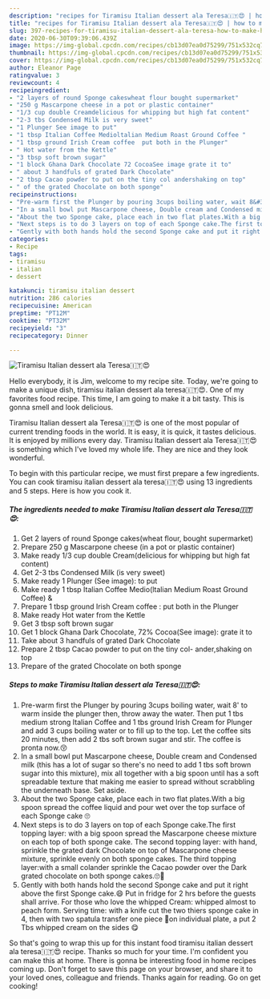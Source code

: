 ```yaml
---
description: "recipes for Tiramisu Italian dessert ala Teresa🇮🇹😍 | how to make homemade Tiramisu Italian dessert ala Teresa🇮🇹😍"
title: "recipes for Tiramisu Italian dessert ala Teresa🇮🇹😍 | how to make homemade Tiramisu Italian dessert ala Teresa🇮🇹😍"
slug: 397-recipes-for-tiramisu-italian-dessert-ala-teresa-how-to-make-homemade-tiramisu-italian-dessert-ala-teresa
date: 2020-06-30T09:39:06.439Z
image: https://img-global.cpcdn.com/recipes/cb13d07ea0d75299/751x532cq70/tiramisu-italian-dessert-ala-teresa🇮🇹😍-recipe-main-photo.jpg
thumbnail: https://img-global.cpcdn.com/recipes/cb13d07ea0d75299/751x532cq70/tiramisu-italian-dessert-ala-teresa🇮🇹😍-recipe-main-photo.jpg
cover: https://img-global.cpcdn.com/recipes/cb13d07ea0d75299/751x532cq70/tiramisu-italian-dessert-ala-teresa🇮🇹😍-recipe-main-photo.jpg
author: Eleanor Page
ratingvalue: 3
reviewcount: 4
recipeingredient:
- "2 layers of round Sponge cakeswheat flour bought supermarket"
- "250 g Mascarpone cheese in a pot or plastic container"
- "1/3 cup double Creamdelicious for whipping but high fat content"
- "2-3 tbs Condensed Milk is very sweet"
- "1 Plunger See image to put"
- "1 tbsp Italian Coffee Medioltalian Medium Roast Ground Coffee "
- "1 tbsp ground Irish Cream coffee  put both in the Plunger"
- " Hot water from the Kettle"
- "3 tbsp soft brown sugar"
- "1 block Ghana Dark Chocolate 72 CocoaSee image grate it to"
- " about 3 handfuls of grated Dark Chocolate"
- "2 tbsp Cacao powder to put on the tiny col andershaking on top"
- " of the grated Chocolate on both sponge"
recipeinstructions:
- "Pre-warm first the Plunger by pouring 3cups boiling water, wait 8&#39; to warm inside the plunger then, throw away the water. Then put 1 tbs medium strong Italian Coffee and 1 tbs ground Irish Cream for Plunger and add 3 cups boiling water or to fill up to the top. Let the coffee sits 20 minutes, then add 2 tbs soft brown sugar and stir. The coffee is pronta now.😚"
- "In a small bowl put Mascarpone cheese, Double cream and Condensed milk (this has a lot of sugar so there&#39;s no need to add 1 tbs soft brown sugar into this mixture), mix all together with a big spoon until has a soft spreadable texture that making me easier to spread without scrabbling the underneath base. Set aside."
- "About the two Sponge cake, place each in two flat plates.With a big spoon spread the coffee liquid and pour wet over the top surface of each Sponge cake 🙄"
- "Next steps is to do 3 layers on top of each Sponge cake.The first topping layer: with a big spoon spread the Mascarpone cheese mixture on each top of both sponge cake. The second topping layer: with hand, sprinkle the grated dark Chocolate on top of Mascarpone cheese mixture, sprinkle evenly on both sponge cakes. The third topping layer:with a small colander sprinkle the Cacao powder over the Dark grated chocolate on both sponge cakes.🙄🤔"
- "Gently with both hands hold the second Sponge cake and put it right above the first Sponge cake.😄 Put in fridge for 2 hrs before the guests shall arrive. For those who love the whipped Cream: whipped almost to peach form. Serving time: with a knife cut the two thiers sponge cake in 4, then with two spatula transfer one piece 🍰on individual plate, a put 2 Tbs whipped cream on the sides 😋"
categories:
- Recipe
tags:
- tiramisu
- italian
- dessert

katakunci: tiramisu italian dessert 
nutrition: 286 calories
recipecuisine: American
preptime: "PT12M"
cooktime: "PT32M"
recipeyield: "3"
recipecategory: Dinner

---
```



![Tiramisu Italian dessert ala Teresa🇮🇹😍](https://img-global.cpcdn.com/recipes/cb13d07ea0d75299/751x532cq70/tiramisu-italian-dessert-ala-teresa🇮🇹😍-recipe-main-photo.jpg)

Hello everybody, it is Jim, welcome to my recipe site. Today, we're going to make a unique dish, tiramisu italian dessert ala teresa🇮🇹😍. One of my favorites food recipe. This time, I am going to make it a bit tasty. This is gonna smell and look delicious.

Tiramisu Italian dessert ala Teresa🇮🇹😍 is one of the most popular of current trending foods in the world. It is easy, it is quick, it tastes delicious. It is enjoyed by millions every day. Tiramisu Italian dessert ala Teresa🇮🇹😍 is something which I've loved my whole life. They are nice and they look wonderful.




To begin with this particular recipe, we must first prepare a few ingredients. You can cook tiramisu italian dessert ala teresa🇮🇹😍 using 13 ingredients and 5 steps. Here is how you cook it.

<!--inarticleads1-->

##### The ingredients needed to make Tiramisu Italian dessert ala Teresa🇮🇹😍:

1. Get 2 layers of round Sponge cakes(wheat flour, bought supermarket)
1. Prepare 250 g Mascarpone cheese (in a pot or plastic container)
1. Make ready 1/3 cup double Cream(delicious for whipping but high fat content)
1. Get 2-3 tbs Condensed Milk (is very sweet)
1. Make ready 1 Plunger (See image): to put
1. Make ready 1 tbsp Italian Coffee Medio(ltalian Medium Roast Ground Coffee) &amp;
1. Prepare 1 tbsp ground Irish Cream coffee : put both in the Plunger
1. Make ready  Hot water from the Kettle
1. Get 3 tbsp soft brown sugar
1. Get 1 block Ghana Dark Chocolate, 72% Cocoa(See image): grate it to
1. Take  about 3 handfuls of grated Dark Chocolate
1. Prepare 2 tbsp Cacao powder to put on the tiny col- ander,shaking on top
1. Prepare  of the grated Chocolate on both sponge




<!--inarticleads2-->

##### Steps to make Tiramisu Italian dessert ala Teresa🇮🇹😍:

1. Pre-warm first the Plunger by pouring 3cups boiling water, wait 8&#39; to warm inside the plunger then, throw away the water. Then put 1 tbs medium strong Italian Coffee and 1 tbs ground Irish Cream for Plunger and add 3 cups boiling water or to fill up to the top. Let the coffee sits 20 minutes, then add 2 tbs soft brown sugar and stir. The coffee is pronta now.😚
1. In a small bowl put Mascarpone cheese, Double cream and Condensed milk (this has a lot of sugar so there&#39;s no need to add 1 tbs soft brown sugar into this mixture), mix all together with a big spoon until has a soft spreadable texture that making me easier to spread without scrabbling the underneath base. Set aside.
1. About the two Sponge cake, place each in two flat plates.With a big spoon spread the coffee liquid and pour wet over the top surface of each Sponge cake 🙄
1. Next steps is to do 3 layers on top of each Sponge cake.The first topping layer: with a big spoon spread the Mascarpone cheese mixture on each top of both sponge cake. The second topping layer: with hand, sprinkle the grated dark Chocolate on top of Mascarpone cheese mixture, sprinkle evenly on both sponge cakes. The third topping layer:with a small colander sprinkle the Cacao powder over the Dark grated chocolate on both sponge cakes.🙄🤔
1. Gently with both hands hold the second Sponge cake and put it right above the first Sponge cake.😄 Put in fridge for 2 hrs before the guests shall arrive. For those who love the whipped Cream: whipped almost to peach form. Serving time: with a knife cut the two thiers sponge cake in 4, then with two spatula transfer one piece 🍰on individual plate, a put 2 Tbs whipped cream on the sides 😋




So that's going to wrap this up for this instant food tiramisu italian dessert ala teresa🇮🇹😍 recipe. Thanks so much for your time. I'm confident you can make this at home. There is gonna be interesting food in home recipes coming up. Don't forget to save this page on your browser, and share it to your loved ones, colleague and friends. Thanks again for reading. Go on get cooking!
